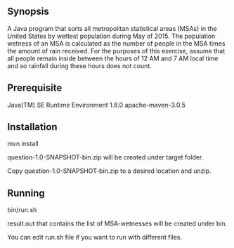 ## Synopsis

A Java program that sorts all metropolitan statistical areas (MSAs) in the United States by wettest population during May of 2015.  The population wetness of an MSA is calculated as the number of people in the MSA times the amount of rain received.  For the purposes of this exercise, assume that all people remain inside between the hours of 12 AM and 7 AM local time and so rainfall during these hours does not count.

## Prerequisite

Java(TM) SE Runtime Environment 1.8.0
apache-maven-3.0.5

## Installation

mvn install

question-1.0-SNAPSHOT-bin.zip  will be created under target folder.

Copy question-1.0-SNAPSHOT-bin.zip to a desired location and unzip.

## Running

bin/run.sh 

result.out that contains the list of MSA-wetnesses will be created under bin.

You can edit run.sh file if you want to run with different files.
